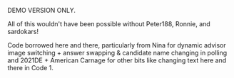 DEMO VERSION ONLY.

All of this wouldn't have been possible without Peter188, Ronnie, and sardokars!

Code borrowed here and there, particularly from Nina for dynamic advisor image switching + answer swapping & candidate name changing in polling and 2021DE + American Carnage for other bits like changing text here and there in Code 1.

